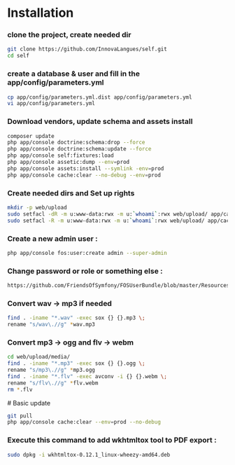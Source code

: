 # Installation

### clone the project, create needed dir
``` bash
git clone https://github.com/InnovaLangues/self.git
cd self
```

### create a database & user and fill in the app/config/parameters.yml
``` bash
cp app/config/parameters.yml.dist app/config/parameters.yml
vi app/config/parameters.yml
```

### Download vendors, update schema and assets install
``` bash
composer update
php app/console doctrine:schema:drop --force
php app/console doctrine:schema:update --force
php app/console self:fixtures:load
php app/console assetic:dump --env=prod
php app/console assets:install --symlink -env=prod
php app/console cache:clear --no-debug --env=prod
```

### Create needed dirs and Set up rights 
``` bash
mkdir -p web/upload
sudo setfacl -dR -m u:www-data:rwx -m u:`whoami`:rwx web/upload/ app/cache app/logs app/sessions app/data/export app/data/exportPdf
sudo setfacl -R -m u:www-data:rwx -m u:`whoami`:rwx web/upload/ app/cache app/logs app/sessions app/data/export app/data/exportPdf
```

### Create a new admin user :
``` bash
php app/console fos:user:create admin --super-admin
```

### Change password or role or something else :
``` bash
https://github.com/FriendsOfSymfony/FOSUserBundle/blob/master/Resources/doc/command_line_tools.md
```

### Convert wav -> mp3 if needed
``` bash
find . -iname "*.wav" -exec sox {} {}.mp3 \;
rename "s/wav\.//g" *wav.mp3
``` 

### Convert mp3 -> ogg and flv -> webm
``` bash
cd web/upload/media/
find . -iname "*.mp3" -exec sox {} {}.ogg \;
rename "s/mp3\.//g" *mp3.ogg
find . -iname "*.flv" -exec avconv -i {} {}.webm \; 
rename "s/flv\.//g" *flv.webm
rm *.flv
```

# Basic update 

``` bash
git pull
php app/console cache:clear --env=prod --no-debug
```

### Execute this command to add wkhtmltox tool to PDF export :
``` bash
sudo dpkg -i wkhtmltox-0.12.1_linux-wheezy-amd64.deb
```
